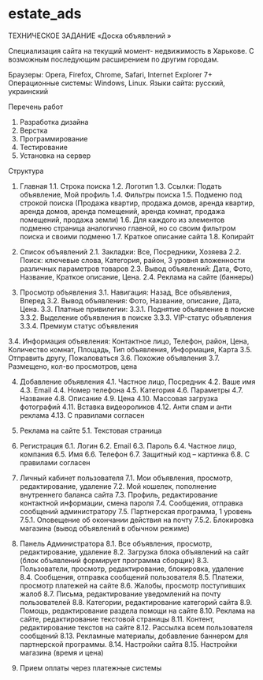 # estate_ads


ТЕХНИЧЕСКОЕ ЗАДАНИЕ
«Доска объявлений »

Специализация сайта на текущий момент- недвижимость в Харькове. С возможным  последующим расширением по другим городам. 


Браузеры:  Opera, Firefox,  Chrome, Safari, Internet Explorer 7+
Операционные системы: Windows, Linux.
Языки сайта: русский, украинский


Перечень работ
1. Разработка дизайна 
2. Верстка
3. Программирование
4. Тестирование
5. Установка на сервер

Структура
1. Главная 
1.1.  Строка поиска
1.2.  Логотип 
1.3.  Ссылки: Подать объявление, Мой профиль
1.4.  Фильтры поиска 
1.5. Подменю под строкой поиска (Продажа квартир, продажа домов, аренда квартир, аренда домов, аренда помещений, аренда комнат, продажа помещений, продажа земли) 
1.6. Для каждого из элементов подменю страница аналогично главной, но со своим фильтром поиска и своими подменю
1.7. Краткое описание сайта
1.8.  Копирайт

2. Список объявлений 
2.1.  Закладки: Все, Посредники, Хозяева
2.2.  Поиск: ключевые слова, Категория, район, 3 уровня вложенности различных параметров товаров
2.3.  Вывод объявлений: Дата, Фото, Название, Краткое описание,  Цена.
2.4. Реклама на сайте (баннеры)

3. Просмотр объявления 
3.1.  Навигация: Назад, Все объявления, Вперед
3.2.  Вывод объявления: Фото, Название, описание, Дата,  Цена.
3.3.  Платные привилегии: 
3.3.1. Поднятие объявление в поиске 
3.3.2. Выделение объявления в поиске
3.3.3. VIP-статус объявления
3.3.4. Премиум статус объявления

3.4. Информация объявления: Контактное лицо, Телефон, район, Цена, Количество комнат, Площадь, Тип объявления, Информация, Карта
3.5. Отправить другу, Пожаловаться
3.6. Похожие объявления
3.7. Размещено, кол-во просмотров, цена

4. Добавление объявления 
4.1. Частное лицо, Посредник
4.2. Ваше имя
4.3. Email
4.4. Номер телефона
4.5. Категория
4.6. Параметры
4.7. Название
4.8. Описание
4.9. Цена
4.10. Массовая загрузка фотографий
4.11. Вставка видеороликов
4.12. Анти спам и анти реклама
4.13. С правилами согласен 



5. Реклама на сайте 
5.1.  Текстовая страница

6. Регистрация 
6.1. Логин 
6.2. Email
6.3. Пароль
6.4. Частное лицо, компания
6.5. Имя
6.6. Телефон
6.7. Защитный код – картинка
6.8. С правилами согласен

7. Личный кабинет пользователя 
7.1.  Мои объявления, просмотр, редактирование, удаление 
7.2.  Мой кошелек, пополнение внутреннего баланса сайта 
7.3. Профиль, редактирование контактной информации, смена пароля
7.4. Сообщения, отправка сообщений администратору
7.5. Партнерская программа, 1 уровень
7.5.1. Оповещение об окончании действия на почту
7.5.2. Блокировка магазина (вывод объявлений в обычном режиме)

8. Панель Администратора 
8.1.  Все объявления, просмотр, редактирование, удаление 
8.2. Загрузка блока объявлений на сайт (блок объявлений формирует программа сборщик)
8.3.  Пользователи, просмотр, редактирование, блокировка, удаление
8.4. Сообщения, отправка сообщений пользователя
8.5. Платежи, просмотр платежей на сайте
8.6. Жалобы, просмотр поступивших жалоб
8.7. Письма, редактирование уведомлений на почту пользователей
8.8. Категории, редактирование категорий сайта
8.9. Помощь, редактирование раздела помощи на сайте
8.10. Реклама на сайте, редактирование текстовой страницы
8.11. Контент, редактирование текстов на сайте
8.12. Рассылка всем пользователя сообщений
8.13. Рекламные материалы, добавление баннером для партнерской программы.
8.14. Настройки сайта
8.15. Настройки магазина (время и цена)

9. Прием оплаты через платежные системы


